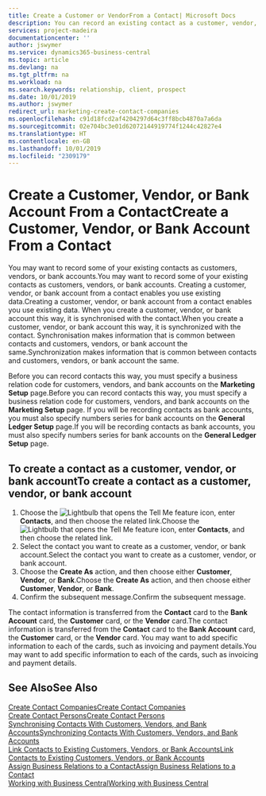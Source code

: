 ```yaml
---
title: Create a Customer or VendorFrom a Contact| Microsoft Docs
description: You can record an existing contact as a customer, vendor, or bank account using existing data and specifying a business relationship.
services: project-madeira
documentationcenter: ''
author: jswymer
ms.service: dynamics365-business-central
ms.topic: article
ms.devlang: na
ms.tgt_pltfrm: na
ms.workload: na
ms.search.keywords: relationship, client, prospect
ms.date: 10/01/2019
ms.author: jswymer
redirect_url: marketing-create-contact-companies
ms.openlocfilehash: c91d18fcd2af4204297d64c3ff8bcb4870a7a6da
ms.sourcegitcommit: 02e704bc3e01d62072144919774f1244c42827e4
ms.translationtype: HT
ms.contentlocale: en-GB
ms.lasthandoff: 10/01/2019
ms.locfileid: "2309179"
---
```

# <a name="create-a-customer-vendor-or-bank-account-from-a-contact"></a><span data-ttu-id="19fb3-103">Create a Customer, Vendor, or Bank Account From a Contact</span><span class="sxs-lookup"><span data-stu-id="19fb3-103">Create a Customer, Vendor, or Bank Account From a Contact</span></span>
<span data-ttu-id="19fb3-104">You may want to record some of your existing contacts as customers, vendors, or bank accounts.</span><span class="sxs-lookup"><span data-stu-id="19fb3-104">You may want to record some of your existing contacts as customers, vendors, or bank accounts.</span></span> <span data-ttu-id="19fb3-105">Creating a customer, vendor, or bank account from a contact enables you use existing data.</span><span class="sxs-lookup"><span data-stu-id="19fb3-105">Creating a customer, vendor, or bank account from a contact enables you use existing data.</span></span> <span data-ttu-id="19fb3-106">When you create a customer, vendor, or bank account this way, it is synchronised with the contact.</span><span class="sxs-lookup"><span data-stu-id="19fb3-106">When you create a customer, vendor, or bank account this way, it is synchronized with the contact.</span></span> <span data-ttu-id="19fb3-107">Synchronisation makes information that is common between contacts and customers, vendors, or bank account the same.</span><span class="sxs-lookup"><span data-stu-id="19fb3-107">Synchronization makes information that is common between contacts and customers, vendors, or bank account the same.</span></span>

<span data-ttu-id="19fb3-108">Before you can record contacts this way, you must specify a business relation code for customers, vendors, and bank accounts on the **Marketing Setup** page.</span><span class="sxs-lookup"><span data-stu-id="19fb3-108">Before you can record contacts this way, you must specify a business relation code for customers, vendors, and bank accounts on the **Marketing Setup** page.</span></span> <span data-ttu-id="19fb3-109">If you will be recording contacts as bank accounts, you must also specify numbers series for bank accounts on the **General Ledger Setup** page.</span><span class="sxs-lookup"><span data-stu-id="19fb3-109">If you will be recording contacts as bank accounts, you must also specify numbers series for bank accounts on the **General Ledger Setup** page.</span></span>

## <a name="to-create-a-contact-as-a-customer-vendor-or-bank-account"></a><span data-ttu-id="19fb3-110">To create a contact as a customer, vendor, or bank account</span><span class="sxs-lookup"><span data-stu-id="19fb3-110">To create a contact as a customer, vendor, or bank account</span></span>
1. <span data-ttu-id="19fb3-111">Choose the ![Lightbulb that opens the Tell Me feature](media/ui-search/search_small.png "Tell me what you want to do") icon, enter **Contacts**, and then choose the related link.</span><span class="sxs-lookup"><span data-stu-id="19fb3-111">Choose the ![Lightbulb that opens the Tell Me feature](media/ui-search/search_small.png "Tell me what you want to do") icon, enter **Contacts**, and then choose the related link.</span></span>
2. <span data-ttu-id="19fb3-112">Select the contact you want to create as a customer, vendor, or bank account.</span><span class="sxs-lookup"><span data-stu-id="19fb3-112">Select the contact you want to create as a customer, vendor, or bank account.</span></span>
3. <span data-ttu-id="19fb3-113">Choose the **Create As** action, and then choose either **Customer**, **Vendor**, or **Bank**.</span><span class="sxs-lookup"><span data-stu-id="19fb3-113">Choose the **Create As** action, and then choose either **Customer**, **Vendor**, or **Bank**.</span></span>
4. <span data-ttu-id="19fb3-114">Confirm the subsequent message.</span><span class="sxs-lookup"><span data-stu-id="19fb3-114">Confirm the subsequent message.</span></span>

<span data-ttu-id="19fb3-115">The contact information is transferred from the **Contact** card to the **Bank Account** card, the **Customer** card, or the **Vendor** card.</span><span class="sxs-lookup"><span data-stu-id="19fb3-115">The contact information is transferred from the **Contact** card to the **Bank Account** card, the **Customer** card, or the **Vendor** card.</span></span> <span data-ttu-id="19fb3-116">You may want to add specific information to each of the cards, such as invoicing and payment details.</span><span class="sxs-lookup"><span data-stu-id="19fb3-116">You may want to add specific information to each of the cards, such as invoicing and payment details.</span></span>

## <a name="see-also"></a><span data-ttu-id="19fb3-117">See Also</span><span class="sxs-lookup"><span data-stu-id="19fb3-117">See Also</span></span>
[<span data-ttu-id="19fb3-118">Create Contact Companies</span><span class="sxs-lookup"><span data-stu-id="19fb3-118">Create Contact Companies</span></span>](marketing-create-contact-companies.md)  
[<span data-ttu-id="19fb3-119">Create Contact Persons</span><span class="sxs-lookup"><span data-stu-id="19fb3-119">Create Contact Persons</span></span>](marketing-create-contact-persons.md)  
[<span data-ttu-id="19fb3-120">Synchronising Contacts With Customers, Vendors, and Bank Accounts</span><span class="sxs-lookup"><span data-stu-id="19fb3-120">Synchronizing Contacts With Customers, Vendors, and Bank Accounts</span></span>](marketing-synchronize-contacts-customers-vendors-bank-accounts.md)  
[<span data-ttu-id="19fb3-121">Link Contacts to Existing Customers, Vendors, or Bank Accounts</span><span class="sxs-lookup"><span data-stu-id="19fb3-121">Link Contacts to Existing Customers, Vendors, or Bank Accounts</span></span>](marketing-how-link-contact.md)  
[<span data-ttu-id="19fb3-122">Assign Business Relations to a Contact</span><span class="sxs-lookup"><span data-stu-id="19fb3-122">Assign Business Relations to a Contact</span></span>](marketing-business-relations.md#AssignBusRelContact)  
[<span data-ttu-id="19fb3-123">Working with Business Central</span><span class="sxs-lookup"><span data-stu-id="19fb3-123">Working with Business Central</span></span>](ui-work-product.md)

